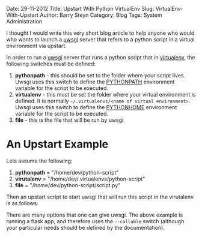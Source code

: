 Date: 29-11-2012 
Title: Upstart With Python VirtualEnv
Slug: VirtualEnv-With-Upstart
Author: Barry Steyn
Category: Blog
Tags: System Administration

I thought I would write this very short blog article to help anyone who would who wants to launch a [uwsgi](http://projects.unbit.it/uwsgi/) server that refers to a python script in a virtual environment via upstart.

In order to run a [uwsgi](http://projects.unbit.it/uwsgi/) server that runs a python script that in [virtualenv](http://pypi.python.org/pypi/virtualenv), the following switches must be defined:

1. **pythonpath** - this should be set to the folder where your script lives. Uwsgi uses this switch to define the [PYTHONPATH](http://docs.python.org/2/using/cmdline.html#envvar-PYTHONPATH) environment variable for the script to be executed.
2. **virtualenv** - this must be set the folder where your virtual environment is defined. It is normally `~/.virtualenvs/<name of virtual environment>`. Uwsgi uses this switch to define the [PYTHONHOME](http://docs.python.org/2/using/cmdline.html#envvar-PYTHONHOME) environment variable for the script to be executed.
3. **file** - this is the file that will be run by uwsgi

# An Upstart Example
Lets assume the following:

1. **pythonpath** = "/home/dev/python-script"
2. **virutalenv** = "/home/dev/.virtualenvs/python-script"
3. **file** = "/home/dev/python-script/script.py"

Then an upstart script to start uwsgi that will run this script in the virutalenv is as follows:
<script src="https://gist.github.com/4469288.js"></script>

There are many options that one can give uwsgi. The above example is running a flask app, and therefore uses the `--callable` switch (although your particular needs should be defined by the documentation).
